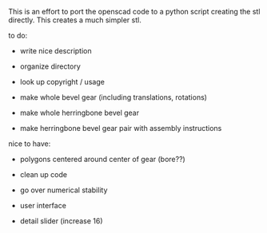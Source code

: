 This is an effort to port the openscad code to a python script creating the stl
directly. This creates a much simpler stl.

to do:

* write nice description
* organize directory

* look up copyright / usage 

* make whole bevel gear (including translations, rotations)

* make whole herringbone bevel gear

* make herringbone bevel gear pair with assembly instructions

nice to have:

* polygons centered around center of gear (bore??)

* clean up code

* go over numerical stability

* user interface

* detail slider (increase 16)

